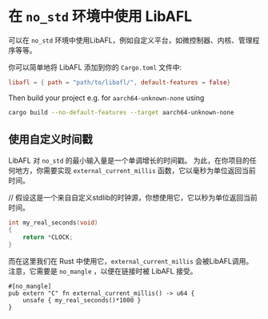 # 在 `no_std` 环境中使用 LibAFL

可以在 `no_std` 环境中使用LibAFL，例如自定义平台，如微控制器、内核、管理程序等等。

你可以简单地将 LibAFL 添加到你的 `Cargo.toml` 文件中: 

```toml
libafl = { path = "path/to/libafl/", default-features = false}
```

Then build your project e.g. for `aarch64-unknown-none` using
```sh
cargo build --no-default-features --target aarch64-unknown-none
```

## 使用自定义时间戳

LibAFL 对 `no_std` 的最小输入量是一个单调增长的时间戳。
为此，在你项目的任何地方，你需要实现 `external_current_millis` 函数，它以毫秒为单位返回当前时间。

// 假设这是一个来自自定义stdlib的时钟源，你想使用它，它以秒为单位返回当前时间。

```c
int my_real_seconds(void)
{
    return *CLOCK;
}
```

而在这里我们在 Rust 中使用它，`external_current_millis` 会被LibAFL调用。
注意，它需要是 `no_mangle` ，以便在链接时被 LibAFL 接受。

```rust,ignore
#[no_mangle]
pub extern "C" fn external_current_millis() -> u64 {
    unsafe { my_real_seconds()*1000 }
}
```
